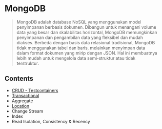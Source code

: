 # MongoDB

> MongoDB adalah database NoSQL yang menggunakan model penyimpanan berbasis dokumen. Dibangun untuk menangani volume
> data yang besar dan skalabilitas horizontal, MongoDB memungkinkan penyimpanan dan pengambilan data yang fleksibel dan
> mudah diakses. Berbeda dengan basis data relasional tradisional, MongoDB tidak menggunakan tabel dan baris, melainkan
> menyimpan data dalam format dokumen yang mirip dengan JSON. Hal ini membuatnya lebih mudah untuk mengelola data
> semi-struktur atau tidak terstruktur.

## Contents

- [CRUD - Testcontainers](https://github.com/ciazhar/go-zhar/tree/master/examples/mongodb/crud-testcontainers)
- [Transactional](https://github.com/ciazhar/go-zhar/tree/master/examples/mongodb/transactional)
- Aggregate
- [Location](https://github.com/ciazhar/go-zhar/tree/master/examples/mongodb/location)
- Change Stream
- Index
- Read Isolation, Consistency & Recency